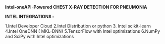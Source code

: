 **Intel-oneAPI-Powered CHEST X-RAY DETECTION FOR PNEUMONIA**

**INTEL INTEGRATIONS :**

   1.Intel Developer Cloud
   2.Intel Distribution or python
   3. Intel scikit-learn
   4.Intel OneDNN ( MKL-DNN)
   5.TensorFlow with Intel optimizations
   6.NumPy and SciPy with Intel optimizations

